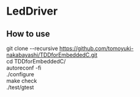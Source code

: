 # LedDriver

## How to use
git clone --recursive https://github.com/tomoyuki-nakabayashi/TDDforEmbeddedC.git  
cd TDDforEmbeddedC/  
autoreconf -fi  
./configure  
make check  
./test/gtest
